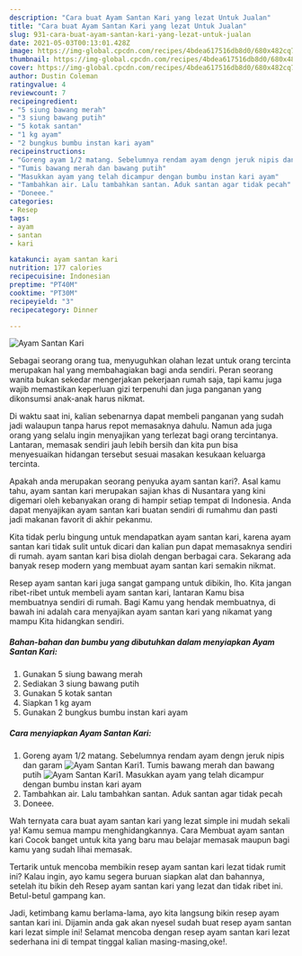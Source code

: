 ```yaml
---
description: "Cara buat Ayam Santan Kari yang lezat Untuk Jualan"
title: "Cara buat Ayam Santan Kari yang lezat Untuk Jualan"
slug: 931-cara-buat-ayam-santan-kari-yang-lezat-untuk-jualan
date: 2021-05-03T00:13:01.428Z
image: https://img-global.cpcdn.com/recipes/4bdea617516db8d0/680x482cq70/ayam-santan-kari-foto-resep-utama.jpg
thumbnail: https://img-global.cpcdn.com/recipes/4bdea617516db8d0/680x482cq70/ayam-santan-kari-foto-resep-utama.jpg
cover: https://img-global.cpcdn.com/recipes/4bdea617516db8d0/680x482cq70/ayam-santan-kari-foto-resep-utama.jpg
author: Dustin Coleman
ratingvalue: 4
reviewcount: 7
recipeingredient:
- "5 siung bawang merah"
- "3 siung bawang putih"
- "5 kotak santan"
- "1 kg ayam"
- "2 bungkus bumbu instan kari ayam"
recipeinstructions:
- "Goreng ayam 1/2 matang. Sebelumnya rendam ayam dengn jeruk nipis dan garam"
- "Tumis bawang merah dan bawang putih"
- "Masukkan ayam yang telah dicampur dengan bumbu instan kari ayam"
- "Tambahkan air. Lalu tambahkan santan. Aduk santan agar tidak pecah"
- "Doneee."
categories:
- Resep
tags:
- ayam
- santan
- kari

katakunci: ayam santan kari 
nutrition: 177 calories
recipecuisine: Indonesian
preptime: "PT40M"
cooktime: "PT30M"
recipeyield: "3"
recipecategory: Dinner

---
```



![Ayam Santan Kari](https://img-global.cpcdn.com/recipes/4bdea617516db8d0/680x482cq70/ayam-santan-kari-foto-resep-utama.jpg)

Sebagai seorang orang tua, menyuguhkan olahan lezat untuk orang tercinta merupakan hal yang membahagiakan bagi anda sendiri. Peran seorang  wanita bukan sekedar mengerjakan pekerjaan rumah saja, tapi kamu juga wajib memastikan keperluan gizi terpenuhi dan juga panganan yang dikonsumsi anak-anak harus nikmat.

Di waktu  saat ini, kalian sebenarnya dapat membeli panganan yang sudah jadi walaupun tanpa harus repot memasaknya dahulu. Namun ada juga orang yang selalu ingin menyajikan yang terlezat bagi orang tercintanya. Lantaran, memasak sendiri jauh lebih bersih dan kita pun bisa menyesuaikan hidangan tersebut sesuai masakan kesukaan keluarga tercinta. 



Apakah anda merupakan seorang penyuka ayam santan kari?. Asal kamu tahu, ayam santan kari merupakan sajian khas di Nusantara yang kini digemari oleh kebanyakan orang di hampir setiap tempat di Indonesia. Anda dapat menyajikan ayam santan kari buatan sendiri di rumahmu dan pasti jadi makanan favorit di akhir pekanmu.

Kita tidak perlu bingung untuk mendapatkan ayam santan kari, karena ayam santan kari tidak sulit untuk dicari dan kalian pun dapat memasaknya sendiri di rumah. ayam santan kari bisa diolah dengan berbagai cara. Sekarang ada banyak resep modern yang membuat ayam santan kari semakin nikmat.

Resep ayam santan kari juga sangat gampang untuk dibikin, lho. Kita jangan ribet-ribet untuk membeli ayam santan kari, lantaran Kamu bisa membuatnya sendiri di rumah. Bagi Kamu yang hendak membuatnya, di bawah ini adalah cara menyajikan ayam santan kari yang nikamat yang mampu Kita hidangkan sendiri.

<!--inarticleads1-->

##### Bahan-bahan dan bumbu yang dibutuhkan dalam menyiapkan Ayam Santan Kari:

1. Gunakan 5 siung bawang merah
1. Sediakan 3 siung bawang putih
1. Gunakan 5 kotak santan
1. Siapkan 1 kg ayam
1. Gunakan 2 bungkus bumbu instan kari ayam




<!--inarticleads2-->

##### Cara menyiapkan Ayam Santan Kari:

1. Goreng ayam 1/2 matang. Sebelumnya rendam ayam dengn jeruk nipis dan garam
<img src="https://img-global.cpcdn.com/steps/b3f344d50f682712/160x128cq70/ayam-santan-kari-langkah-memasak-1-foto.jpg" alt="Ayam Santan Kari">1. Tumis bawang merah dan bawang putih
<img src="https://img-global.cpcdn.com/steps/61960ce52f60d342/160x128cq70/ayam-santan-kari-langkah-memasak-2-foto.jpg" alt="Ayam Santan Kari">1. Masukkan ayam yang telah dicampur dengan bumbu instan kari ayam
1. Tambahkan air. Lalu tambahkan santan. Aduk santan agar tidak pecah
1. Doneee.




Wah ternyata cara buat ayam santan kari yang lezat simple ini mudah sekali ya! Kamu semua mampu menghidangkannya. Cara Membuat ayam santan kari Cocok banget untuk kita yang baru mau belajar memasak maupun bagi kamu yang sudah lihai memasak.

Tertarik untuk mencoba membikin resep ayam santan kari lezat tidak rumit ini? Kalau ingin, ayo kamu segera buruan siapkan alat dan bahannya, setelah itu bikin deh Resep ayam santan kari yang lezat dan tidak ribet ini. Betul-betul gampang kan. 

Jadi, ketimbang kamu berlama-lama, ayo kita langsung bikin resep ayam santan kari ini. Dijamin anda gak akan nyesel sudah buat resep ayam santan kari lezat simple ini! Selamat mencoba dengan resep ayam santan kari lezat sederhana ini di tempat tinggal kalian masing-masing,oke!.

